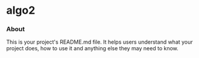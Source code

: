 algo2
=====

### About

This is your project's README.md file. It helps users understand what your
project does, how to use it and anything else they may need to know.